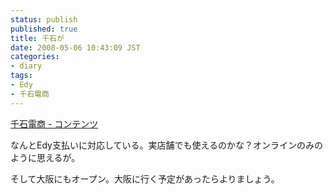 ```yaml
---
status: publish
published: true
title: 千石が
date: 2008-05-06 10:43:09 JST
categories:
- diary
tags:
- Edy
- 千石電商
---
```

<a href="http://www.sengoku.co.jp/modules/wraps/index.php/index.htm">千石電商 - コンテンツ</a>

なんとEdy支払いに対応している。実店舗でも使えるのかな？オンラインのみのように思えるが。

そして大阪にもオープン。大阪に行く予定があったらよりましょう。
